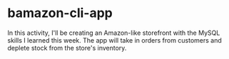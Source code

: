# bamazon-cli-app
In this activity, I'll be creating an Amazon-like storefront with the MySQL skills I learned this week. The app will take in orders from customers and deplete stock from the store's inventory.
